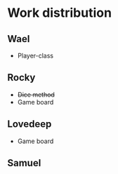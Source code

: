# Work distribution

## Wael

* Player-class

## Rocky

* ~~Dice method~~
* Game board

## Lovedeep

* Game board

## Samuel
